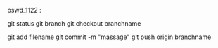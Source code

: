 pswd_1122 : 

git status
git branch 
git checkout branchname

git add filename
git commit -m "massage"
git push origin branchname

